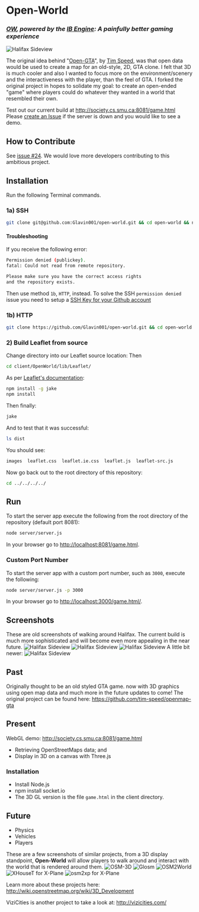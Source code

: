 Open-World
===========
### *[OW](https://github.com/Glavin001/open-world), powered by the [IB Engine](https://github.com/Glavin001/icebear): A painfully better gaming experience*

![Halifax Sideview](https://f.cloud.github.com/assets/1885333/348208/267f485c-9f32-11e2-9931-1fdff5f4e3b6.png?raw=true "Halifax sideview")

The original idea behind "[Open-GTA](https://github.com/tim-speed/openmap-gta)", by [Tim Speed](https://github.com/tim-speed/), was that open data would be used to create a map for an old-style, 2D, GTA clone. 
I felt that 3D is much cooler and also I wanted to focus more on the environment/scenery and the interactiveness with the player, than the feel of GTA. 
I forked the original project in hopes to solidate my goal: to create an open-ended "game" where players could do whatever they wanted in a world that resembled their own.

Test out our current build at http://society.cs.smu.ca:8081/game.html
Please [create an Issue](https://github.com/Glavin001/open-world/issues/new) if the server is down and you would like to see a demo.

## How to Contribute
See [issue #24](https://github.com/Glavin001/open-world/issues/24). 
We would love more developers contributing to this ambitious project.

## Installation
Run the following Terminal commands.
### 1a) SSH
```bash
git clone git@github.com:Glavin001/open-world.git && cd open-world && npm install
```
#### Troubleshooting
If you receive the following error:
```bash
Permission denied (publickey).
fatal: Could not read from remote repository.

Please make sure you have the correct access rights
and the repository exists.
```
Then use method `1b`, `HTTP`, instead.
To solve the SSH `permission denied` issue you need to setup a [SSH Key for your Github account](https://help.github.com/articles/generating-ssh-keys)
### 1b) HTTP
```bash
git clone https://github.com/Glavin001/open-world.git && cd open-world && npm install
```
### 2) Build Leaflet from source
Change directory into our Leaflet source location:
Then
```bash
cd client/OpenWorld/lib/Leaflet/
```
As per [Leaflet's documentation](http://leafletjs.com/download.html):
```bash
npm install -g jake
npm install
```
Then finally:
```bash
jake
```
And to test that it was successful:
```bash
ls dist
```
You should see:
```bash
images  leaflet.css  leaflet.ie.css  leaflet.js  leaflet-src.js
```
Now go back out to the root directory of this repository:
```bash
cd ../../../../
```

## Run
To start the server app execute the following from the root directory of the repository (default port 8081):
```bash
node server/server.js
```
In your browser go to [http://localhost:8081/game.html](http://localhost:8081/game.html).
### Custom Port Number
To start the server app with a custom port number, such as `3000`, execute the following:
```bash
node server/server.js -p 3000
```
In your browser go to [http://localhost:3000/game.html/](http://localhost:3000/game.html).

## Screenshots
These are old screenshots of walking around Halifax. The current build is much more sophisticated and will become even more appealing in the near future.
![Halifax Sideview](https://f.cloud.github.com/assets/1885333/269440/fcbefd0c-8f94-11e2-9d12-c59248675752.png?raw=true "Halifax sideview")
![Halifax Sideview](https://f.cloud.github.com/assets/1885333/269441/fcc9fdd8-8f94-11e2-8f4b-090b3f7e5284.png?raw=true "Halifax sideview")
![Halifax Sideview](https://f.cloud.github.com/assets/1885333/269442/fccbc848-8f94-11e2-95c0-7b8b64c92480.png?raw=true "Halifax sideview")
A little bit newer:
![Halifax Sideview](https://f.cloud.github.com/assets/1885333/348208/267f485c-9f32-11e2-9931-1fdff5f4e3b6.png?raw=true "Halifax sideview")

## Past
Originally thought to be an old styled GTA game. now with 3D graphics using open map data and much more in the future updates to come!
The original project can be found here: https://github.com/tim-speed/openmap-gta

## Present
WebGL demo: http://society.cs.smu.ca:8081/game.html
- Retrieving OpenStreetMaps data; and
- Display in 3D on a canvas with Three.js

### Installation
- Install Node.js
- npm install socket.io
- The 3D GL version is the file ```game.html``` in the client directory.

## Future
- Physics
- Vehicles
- Players

These are a few screenshots of similar projects, from a 3D display standpoint, **Open-World** will allow players to walk around and interact with the world that is rendered around them.
![OSM-3D](http://wiki.openstreetmap.org/w/images/3/39/VintlItalienI.png?raw=true "OSM-3D")
![Glosm](http://wiki.openstreetmap.org/w/images/3/37/Glosm1.png?raw=true "Glosm")
![OSM2World](http://wiki.openstreetmap.org/w/images/f/f2/OSM2World_0.2.0_-_Passau_from_Inn_POV.png?raw=true "OSM2World")
![XHouseT for X-Plane](http://wiki.openstreetmap.org/w/images/a/a1/XHouseT_xht1_04.jpg?raw=true "XHouseT for X-Plane")
![osm2xp for X-Plane](http://wiki.openstreetmap.org/w/images/b/ba/Osm2xp.jpg?raw=true "osm2xp for X-Plane")

Learn more about these projects here: http://wiki.openstreetmap.org/wiki/3D_Development

ViziCities is another project to take a look at: http://vizicities.com/
